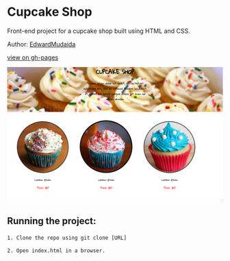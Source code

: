 # Cupcake Shop

Front-end project for a cupcake shop built using HTML  and CSS.

Author: [EdwardMudaida](https://edwardmudaida.github.io/)

[view on gh-pages](https://edwardmudaida.github.io/cupcake-shop) 

![Screenshot](screenshot.png)

## Running the project:

```
1. Clone the repo using git clone [URL]
```

```
2. Open index.html in a browser.
```
